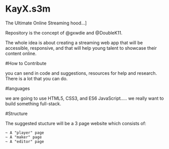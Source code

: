 # KayX.s3m
 
The Ultimate Online Streaming hood...]

Repository is the concept of @gxwdie and @DoubleK11. 

The whole idea is about creating a streaming web app that will be accessible, responsive,
and that will help young talent to showcase their content online.

#How to Contribute

you can send in code and suggestions, resources for help and research.
There is a lot that you can do.

#languages

we are going to use HTML5, CSS3, and ES6 JavaScript.....
we really want to build something full-stack.

#Structure

The suggested stucture will be a 3 page website which consists of:
	
	~ A "player" page
	~ A "maker" page
	~ A "editor" page


